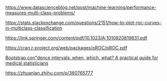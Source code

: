 https://www.datascienceblog.net/post/machine-learning/performance-measures-multi-class-problems/  

https://stats.stackexchange.com/questions/2151/how-to-plot-roc-curves-in-multiclass-classification 

https://link.springer.com/content/pdf/10.1023/A:1010920819831.pdf 

https://cran.r-project.org/web/packages/pROC/pROC.pdf 

[Bootstrap con"dence intervals: when, which, what?
A practical guide for medical statisticians](https://www.tau.ac.il/~saharon/Boot/10.1.1.133.8405.pdf) 

https://zhuanlan.zhihu.com/p/360765777
